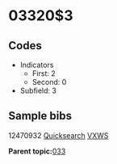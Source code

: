 # 03320$3

## Codes

-   Indicators
    -   First: 2
    -   Second: 0
-   Subfield: 3

## Sample bibs

12470932 [Quicksearch](https://search.library.yale.edu/catalog/12470932) [VXWS](http://prodorbis.library.yale.edu:7014/vxws/GetHoldingsService?bibId=12470932)

**Parent topic:**[033](../../tags/033/033.md)

